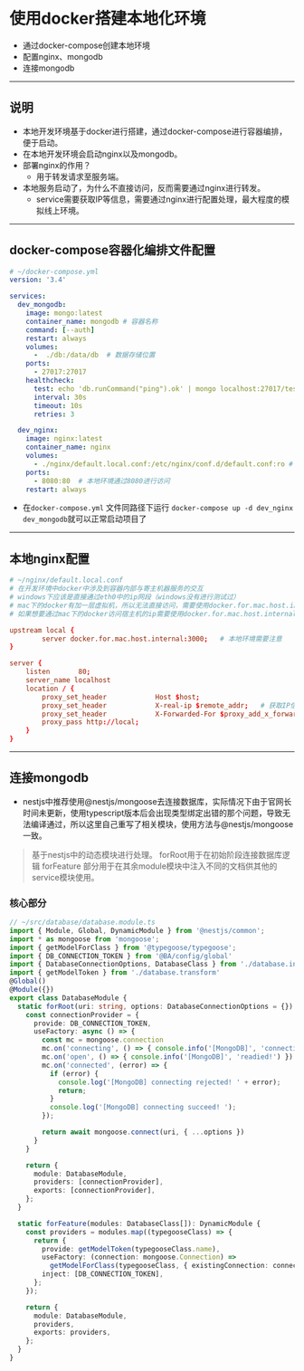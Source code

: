 <!--
 * @Date: 2022-08-30 19:15:51
 * @LastEditTime: 2022-08-30 23:20:16
-->
# 使用docker搭建本地化环境

- 通过docker-compose创建本地环境
- 配置nginx、mongodb
- 连接mongodb

---

## 说明
- 本地开发环境基于docker进行搭建，通过docker-compose进行容器编排，便于启动。
- 在本地开发环境会启动nginx以及mongodb。
- 部署nginx的作用？
  - 用于转发请求至服务端。
- 本地服务启动了，为什么不直接访问，反而需要通过nginx进行转发。
  - service需要获取IP等信息，需要通过nginx进行配置处理，最大程度的模拟线上环境。

---


## docker-compose容器化编排文件配置
```yml
# ~/docker-compose.yml
version: '3.4'

services:
  dev_mongodb:
    image: mongo:latest
    container_name: mongodb # 容器名称
    command: [--auth]
    restart: always
    volumes:
      -  ./db:/data/db  # 数据存储位置
    ports:
      - 27017:27017
    healthcheck:
      test: echo 'db.runCommand("ping").ok' | mongo localhost:27017/test --quiet
      interval: 30s
      timeout: 10s
      retries: 3

  dev_nginx:
    image: nginx:latest
    container_name: nginx
    volumes:
      - ./nginx/default.local.conf:/etc/nginx/conf.d/default.conf:ro # nginx配置文件替换镜像内的配置文件
    ports:
      - 8080:80  # 本地环境通过8080进行访问
    restart: always

```
- 在`docker-compose.yml` 文件同路径下运行 `docker-compose up -d dev_nginx dev_mongodb`就可以正常启动项目了

---

## 本地nginx配置
```conf
# ~/nginx/default.local.conf
# 在开发环境中docker中涉及到容器内部与寄主机器服务的交互
# windows下应该是直接通过eth0中的ip网段（windows没有进行测试过）
# mac下的docker有加一层虚拟机，所以无法直接访问，需要使用docker.for.mac.host.internal，也就是说，
# 如果想要通过mac下的docker访问宿主机的ip需要使用docker.for.mac.host.internal

upstream local {
        server docker.for.mac.host.internal:3000;   # 本地环境需要注意
}

server {
    listen       80;
    server_name localhost
    location / {
        proxy_set_header            Host $host;
        proxy_set_header            X-real-ip $remote_addr;   # 获取IP信息，后续会使用到
        proxy_set_header            X-Forwarded-For $proxy_add_x_forwarded_for;
        proxy_pass http://local;
    }
}
```

---


## 连接mongodb
- nestjs中推荐使用@nestjs/mongoose去连接数据库，实际情况下由于官网长时间未更新，使用typescript版本后会出现类型绑定出错的那个问题，导致无法编译通过，所以这里自己重写了相关模块，使用方法与@nestjs/mongoose一致。

> 基于nestjs中的动态模块进行处理。
> forRoot用于在初始阶段连接数据库逻辑
> forFeature 部分用于在其余module模块中注入不同的文档供其他的service模块使用。


### 核心部分
```typescript
// ~/src/database/database.module.ts
import { Module, Global, DynamicModule } from '@nestjs/common';
import * as mongoose from 'mongoose';
import { getModelForClass } from '@typegoose/typegoose';
import { DB_CONNECTION_TOKEN } from '@BA/config/global'
import { DatabaseConnectionOptions, DatabaseClass } from './database.interface'
import { getModelToken } from './database.transform'
@Global()
@Module({})
export class DatabaseModule {
  static forRoot(uri: string, options: DatabaseConnectionOptions = {}): DynamicModule {
    const connectionProvider = {
      provide: DB_CONNECTION_TOKEN,
      useFactory: async () => {
        const mc = mongoose.connection
        mc.on('connecting', () => { console.info('[MongoDB]', 'connecting...') })
        mc.on('open', () => { console.info('[MongoDB]', 'readied!') })
        mc.on('connected', (error) => {
          if (error) {
            console.log('[MongoDB] connecting rejected! ' + error);
            return;
          }
          console.log('[MongoDB] connecting succeed! ');
        });

        return await mongoose.connect(uri, { ...options })
      }
    }

    return {
      module: DatabaseModule,
      providers: [connectionProvider],
      exports: [connectionProvider],
    };
  }

  static forFeature(modules: DatabaseClass[]): DynamicModule {
    const providers = modules.map((typegooseClass) => {
      return {
        provide: getModelToken(typegooseClass.name),
        useFactory: (connection: mongoose.Connection) =>
          getModelForClass(typegooseClass, { existingConnection: connection }),
        inject: [DB_CONNECTION_TOKEN],
      };
    });

    return {
      module: DatabaseModule,
      providers,
      exports: providers,
    };
  }
}

```
